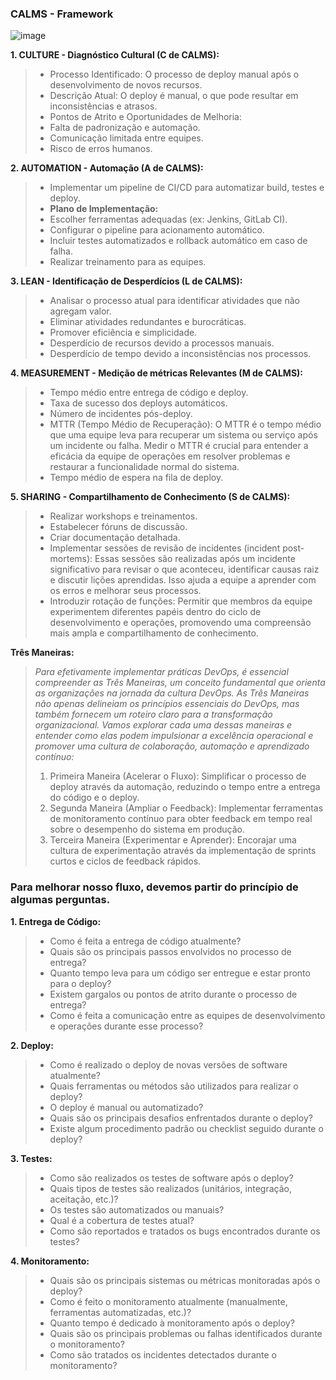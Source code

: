 ### CALMS - Framework
![image](https://github.com/igordamiao/CALMS/assets/21180598/89b58658-87a5-4fa5-a4b0-9c5b8f0639ef)

**1. CULTURE - Diagnóstico Cultural (C de CALMS):**
> - Processo Identificado: O processo de deploy manual após o desenvolvimento de novos recursos.
> - Descrição Atual: O deploy é manual, o que pode resultar em inconsistências e atrasos.
> - Pontos de Atrito e Oportunidades de Melhoria:
> - Falta de padronização e automação.
> - Comunicação limitada entre equipes.
> - Risco de erros humanos.

**2. AUTOMATION - Automação (A de CALMS):**
> - Implementar um pipeline de CI/CD para automatizar build, testes e deploy.
> - **Plano de Implementação:**
  > - Escolher ferramentas adequadas (ex: Jenkins, GitLab CI).
  > - Configurar o pipeline para acionamento automático.
  > - Incluir testes automatizados e rollback automático em caso de falha.
  > - Realizar treinamento para as equipes.

**3. LEAN - Identificação de Desperdícios (L de CALMS):**
> - Analisar o processo atual para identificar atividades que não agregam valor.
> - Eliminar atividades redundantes e burocráticas.
> - Promover eficiência e simplicidade.
> - Desperdício de recursos devido a processos manuais.
> - Desperdício de tempo devido a inconsistências nos processos.

**4. MEASUREMENT - Medição de métricas Relevantes (M de CALMS):**
> - Tempo médio entre entrega de código e deploy.
> - Taxa de sucesso dos deploys automáticos.
> - Número de incidentes pós-deploy.
> - MTTR (Tempo Médio de Recuperação): O MTTR é o tempo médio que uma equipe leva para recuperar um sistema ou serviço após um incidente ou falha. Medir o MTTR é crucial para entender a eficácia da equipe de operações em resolver problemas e restaurar a funcionalidade normal do sistema.
> - Tempo médio de espera na fila de deploy.

**5. SHARING - Compartilhamento de Conhecimento (S de CALMS):**
> - Realizar workshops e treinamentos.
> - Estabelecer fóruns de discussão.
> - Criar documentação detalhada.
> - Implementar sessões de revisão de incidentes (incident post-mortems): Essas sessões são realizadas após um incidente significativo para revisar o que aconteceu, identificar causas raiz e discutir lições aprendidas. Isso ajuda a equipe a aprender com os erros e melhorar seus processos.
> - Introduzir rotação de funções: Permitir que membros da equipe experimentem diferentes papéis dentro do ciclo de desenvolvimento e operações, promovendo uma compreensão mais ampla e compartilhamento de conhecimento.

**Três Maneiras:**

> _Para efetivamente implementar práticas DevOps, é essencial compreender as Três Maneiras, um conceito fundamental que orienta as organizações na jornada da cultura DevOps. As Três Maneiras não apenas delineiam os princípios essenciais do DevOps, mas também fornecem um roteiro claro para a transformação organizacional. Vamos explorar cada uma dessas maneiras e entender como elas podem impulsionar a excelência operacional e promover uma cultura de colaboração, automação e aprendizado contínuo:_
> 1. Primeira Maneira (Acelerar o Fluxo): Simplificar o processo de deploy através da automação, reduzindo o tempo entre a entrega do código e o deploy.
> 2. Segunda Maneira (Ampliar o Feedback): Implementar ferramentas de monitoramento contínuo para obter feedback em tempo real sobre o desempenho do sistema em produção.
> 3. Terceira Maneira (Experimentar e Aprender): Encorajar uma cultura de experimentação através da implementação de sprints curtos e ciclos de feedback rápidos.

### Para melhorar nosso fluxo, devemos partir do princípio de algumas perguntas.

**1. Entrega de Código:**
> - Como é feita a entrega de código atualmente?
> - Quais são os principais passos envolvidos no processo de entrega?
> - Quanto tempo leva para um código ser entregue e estar pronto para o deploy?
> - Existem gargalos ou pontos de atrito durante o processo de entrega?
> - Como é feita a comunicação entre as equipes de desenvolvimento e operações durante esse processo?

**2. Deploy:**
> - Como é realizado o deploy de novas versões de software atualmente?
> - Quais ferramentas ou métodos são utilizados para realizar o deploy?
> - O deploy é manual ou automatizado?
> - Quais são os principais desafios enfrentados durante o deploy?
> - Existe algum procedimento padrão ou checklist seguido durante o deploy?

**3. Testes:**
> - Como são realizados os testes de software após o deploy?
> - Quais tipos de testes são realizados (unitários, integração, aceitação, etc.)?
> - Os testes são automatizados ou manuais?
> - Qual é a cobertura de testes atual?
> - Como são reportados e tratados os bugs encontrados durante os testes?

**4. Monitoramento:**
> - Quais são os principais sistemas ou métricas monitoradas após o deploy?
> - Como é feito o monitoramento atualmente (manualmente, ferramentas automatizadas, etc.)?
> - Quanto tempo é dedicado à monitoramento após o deploy?
> - Quais são os principais problemas ou falhas identificados durante o monitoramento?
> - Como são tratados os incidentes detectados durante o monitoramento?
